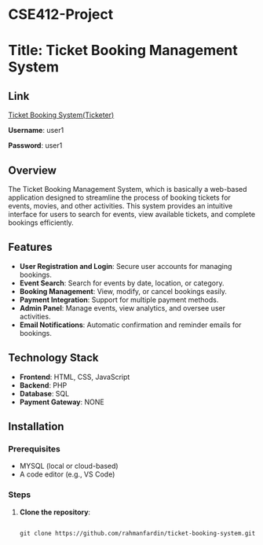 # CSE412-Project
# Title: Ticket Booking Management System
## Link

[Ticket Booking System(Ticketer)](https://www.fardin.com.bd/cse412-Project/)

**Username**: user1

**Password**: user1 
## Overview

The Ticket Booking Management System, which is basically a web-based application designed to streamline the process of booking tickets for events, movies, and other activities. This system provides an intuitive interface for users to search for events, view available tickets, and complete bookings efficiently.

## Features

- **User Registration and Login**: Secure user accounts for managing bookings.
- **Event Search**: Search for events by date, location, or category.
- **Booking Management**: View, modify, or cancel bookings easily.
- **Payment Integration**: Support for multiple payment methods.
- **Admin Panel**: Manage events, view analytics, and oversee user activities.
- **Email Notifications**: Automatic confirmation and reminder emails for bookings.

## Technology Stack

- **Frontend**: HTML, CSS, JavaScript 
- **Backend**: PHP
- **Database**: SQL
- **Payment Gateway**: NONE

## Installation

### Prerequisites

- MYSQL (local or cloud-based)
- A code editor (e.g., VS Code)

### Steps

1. **Clone the repository**:
   ```bas

   git clone https://github.com/rahmanfardin/ticket-booking-system.git
